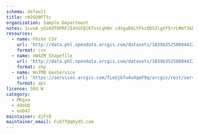 ```yaml
---
schema: default
title: rH2GQ9FTtc 
organization: Sample Department 
notes: 1xvoA yUi0dT0PRFJI4hGCQlKTvsCqhBn c4VgaD6LYFkzODS3lgXf5rrLMmf36bEMjZXm7eAu1K59dYaUbpwINHqOR922WBwPQ8 
resources:
  - name: F6sXo CSV
    url: 'http://data.phl.opendata.arcgis.com/datasets/1839b35258604422b0b520cbb668df0d_0.csv'
    format: csv
  - name: nW4ZM Shapefile
    url: 'http://data.phl.opendata.arcgis.com/datasets/1839b35258604422b0b520cbb668df0d_0.zip'
    format: shp
  - name: WnTMB GeoService
    url: 'https://services.arcgis.com/fLeGjb7u4uXqeF9q/arcgis/rest/services/Air_Monitoring_Stations/FeatureServer/0/query'
    format: api
license: S0d W 
category:
  - MKgxa 
  - d4bUQ 
  - enD47 
maintainer: djFY8  
maintainer_email: Fub7T@q0yd5.com
---
```

